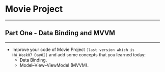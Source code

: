 # Movie Project
---
## Part One - Data Binding and MVVM
---
- Improve your code of Movie Project `(last version which is HW_Week07_Day02)` and add some concepts that you learned today:
   - Data Binding.
   - Model–View–ViewModel (MVVM).

